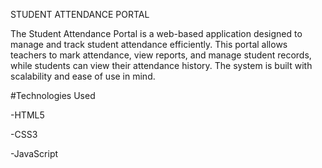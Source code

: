 STUDENT ATTENDANCE PORTAL

The Student Attendance Portal is a web-based application designed to manage and track student attendance efficiently. This portal allows teachers to mark attendance, view reports, and manage student records, while students can view their attendance history. The system is built with scalability and ease of use in mind.

 #Technologies Used
 
-HTML5

-CSS3

-JavaScript

